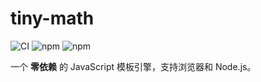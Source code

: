 # tiny-math

<p>
  <img src="https://github.com/solidx-js/tiny-math/actions/workflows/ci.yml/badge.svg" alt="CI" />
  <img src="https://img.shields.io/npm/dw/tiny-math" alt="npm" />
  <img src="https://img.shields.io/npm/v/tiny-math" alt="npm" />
</p>

一个 **零依赖** 的 JavaScript 模板引擎，支持浏览器和 Node.js。